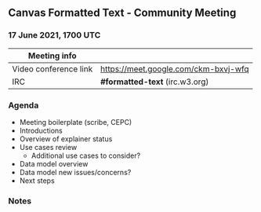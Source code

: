 ## Canvas Formatted Text - Community Meeting
### 17 June 2021, 1700 UTC

| Meeting info | |
|---|----|
| Video conference link | https://meet.google.com/ckm-bxvj-wfq |
| IRC | **#formatted-text** (irc.w3.org) |

### Agenda

* Meeting boilerplate (scribe, CEPC)
* Introductions
* Overview of explainer status
* Use cases review
   * Additional use cases to consider?
* Data model overview
* Data model new issues/concerns?
* Next steps

### Notes

